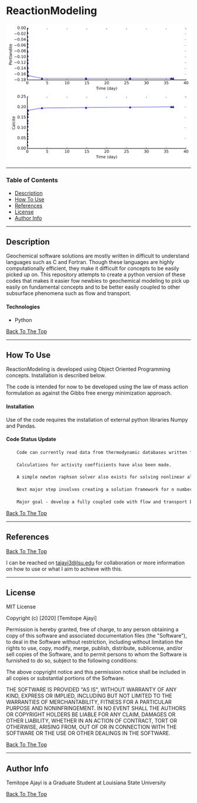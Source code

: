 # ReactionModeling

![Project Image](https://github.com/temmy222/tough_refactor/blob/master/images/Multi%20plot%20vs%20time.png)

> 

---

### Table of Contents

- [Description](#description)
- [How To Use](#how-to-use)
- [References](#references)
- [License](#license)
- [Author Info](#author-info)

---

## Description

Geochemical software solutions are mostly written in difficult to understand languages such as C and Fortran. Though these languages are highly computationally efficient, they make it difficult for concepts to be easily picked up on. This repository attempts to create a python version of these codes that makes it easier fow newbies to geochemical modeling to pick up easily on fundamental concepts and to be better easily coupled to other subsurface phenomena such as flow and transport.

#### Technologies

- Python

[Back To The Top](#read-me-template)

---

## How To Use
ReactionModeling is developed using Object Oriented Programming concepts. Installation is described below. 

The code is intended for now to be developed using the law of mass action formulation as against the Gibbs free energy minimization approach. 



#### Installation
Use of the code requires the installation of external python libraries Numpy and Pandas. 


#### Code Status Update

```html
    Code can currently read data from thermodynamic databases written for the TOUGHREACT software.

    Calculations for activity coefficients have also been made.

    A simple newton raphson solver also exists for solving nonlinear algebraic equations

    Next major step involves creating a solution framework for n number of geochemical reactions and species in a geochemical batch system.

    Major goal - develop a fully coupled code with flow and transport but with a distinguishable geochemical version.

```
[Back To The Top](#read-me-template)

---

## References
[Back To The Top](#read-me-template)

I can be reached on tajayi3@lsu.edu for collaboration or more information on how to use or what I aim to achieve with this.

---

## License

MIT License

Copyright (c) [2020] [Temitope Ajayi]

Permission is hereby granted, free of charge, to any person obtaining a copy
of this software and associated documentation files (the "Software"), to deal
in the Software without restriction, including without limitation the rights
to use, copy, modify, merge, publish, distribute, sublicense, and/or sell
copies of the Software, and to permit persons to whom the Software is
furnished to do so, subject to the following conditions:

The above copyright notice and this permission notice shall be included in all
copies or substantial portions of the Software.

THE SOFTWARE IS PROVIDED "AS IS", WITHOUT WARRANTY OF ANY KIND, EXPRESS OR
IMPLIED, INCLUDING BUT NOT LIMITED TO THE WARRANTIES OF MERCHANTABILITY,
FITNESS FOR A PARTICULAR PURPOSE AND NONINFRINGEMENT. IN NO EVENT SHALL THE
AUTHORS OR COPYRIGHT HOLDERS BE LIABLE FOR ANY CLAIM, DAMAGES OR OTHER
LIABILITY, WHETHER IN AN ACTION OF CONTRACT, TORT OR OTHERWISE, ARISING FROM,
OUT OF OR IN CONNECTION WITH THE SOFTWARE OR THE USE OR OTHER DEALINGS IN THE
SOFTWARE.

[Back To The Top](#read-me-template)

---

## Author Info

Temitope Ajayi is a Graduate Student at Louisiana State University


[Back To The Top](#read-me-template)
